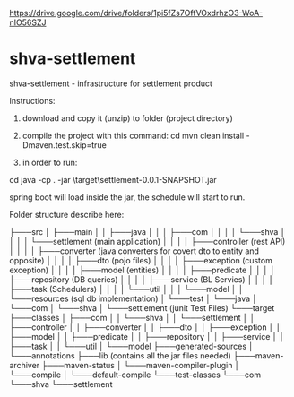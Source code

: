 
https://drive.google.com/drive/folders/1pi5fZs7OffVOxdrhzO3-WoA-nIO56SZJ

# shva-settlement
shva-settlement - infrastructure for settlement product

Instructions:
1. download and copy it (unzip) to  folder (project directory)

2. compile the project with this command:
cd <project directory>
mvn clean install -Dmaven.test.skip=true

3. in order to run:

cd <project directory>
java -cp . -jar <project>\target\settlement-0.0.1-SNAPSHOT.jar

spring boot will load inside the jar, the schedule will start to run.

Folder structure describe here:

├───src
│   ├───main
│   │   ├───java
│   │   │   ├───com
│   │   │   │   └───shva
│   │   │   │       └───settlement (main application)
│   │   │   │           ├───controller (rest API)
│   │   │   │           ├───converter (java converters for covert dto to entity and opposite)
│   │   │   │           ├───dto (pojo files)
│   │   │   │           ├───exception (custom exception)
│   │   │   │           ├───model (entities)
│   │   │   │           ├───predicate 
│   │   │   │           ├───repository (DB queries)
│   │   │   │           ├───service (BL Servies)
│   │   │   │           ├───task (Schedulers)
│   │   │   │           └───util 
│   │   │   └───model
│   │   └───resources (sql db implementation)
│   └───test
│       └───java
│           └───com
│               └───shva
│                   └───settlement (junit Test Files)
└───target
    ├───classes
    │   ├───com
    │   │   └───shva
    │   │       └───settlement
    │   │           ├───controller
    │   │           ├───converter
    │   │           ├───dto
    │   │           ├───exception
    │   │           ├───model
    │   │           ├───predicate
    │   │           ├───repository
    │   │           ├───service
    │   │           ├───task
    │   │           └───util
    │   └───model
    ├───generated-sources
    │   └───annotations
    ├───lib (contains all the jar files needed)
    ├───maven-archiver
    ├───maven-status
    │   └───maven-compiler-plugin
    │       └───compile
    │           └───default-compile
    └───test-classes
        └───com
            └───shva
                └───settlement



